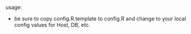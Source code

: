 usage:

- be sure to copy config.R.template to config.R and change to your local config values for Host, DB, etc.